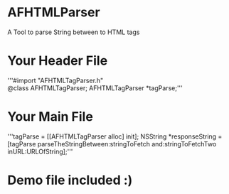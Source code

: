 # AFHTMLParser
A Tool to parse String between to HTML tags

# Your Header File
  '''#import "AFHTMLTagParser.h"</br>
  @class AFHTMLTagParser;
  AFHTMLTagParser *tagParse;'''

# Your Main File
  '''tagParse = [[AFHTMLTagParser alloc] init];
  NSString *responseString = [tagParse parseTheStringBetween:stringToFetch and:stringToFetchTwo inURL:URLOfString];'''

# Demo file included :)
